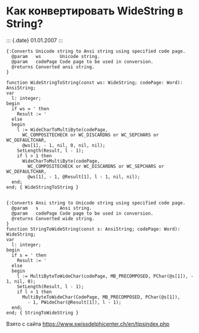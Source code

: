 Как конвертировать WideString в String?
=======================================

::: {.date}
01.01.2007
:::

    {:Converts Unicode string to Ansi string using specified code page. 
      @param   ws       Unicode string. 
      @param   codePage Code page to be used in conversion. 
      @returns Converted ansi string. 
    } 
     
    function WideStringToString(const ws: WideString; codePage: Word): AnsiString; 
    var 
      l: integer; 
    begin 
      if ws = ' then 
        Result := ' 
      else  
      begin 
        l := WideCharToMultiByte(codePage, 
          WC_COMPOSITECHECK or WC_DISCARDNS or WC_SEPCHARS or WC_DEFAULTCHAR, 
          @ws[1], - 1, nil, 0, nil, nil); 
        SetLength(Result, l - 1); 
        if l > 1 then 
          WideCharToMultiByte(codePage, 
            WC_COMPOSITECHECK or WC_DISCARDNS or WC_SEPCHARS or WC_DEFAULTCHAR, 
            @ws[1], - 1, @Result[1], l - 1, nil, nil); 
      end; 
    end; { WideStringToString } 
     
     
    {:Converts Ansi string to Unicode string using specified code page. 
      @param   s        Ansi string. 
      @param   codePage Code page to be used in conversion. 
      @returns Converted wide string. 
    } 
    function StringToWideString(const s: AnsiString; codePage: Word): WideString; 
    var 
      l: integer; 
    begin 
      if s = ' then 
        Result := ' 
      else  
      begin 
        l := MultiByteToWideChar(codePage, MB_PRECOMPOSED, PChar(@s[1]), - 1, nil, 0); 
        SetLength(Result, l - 1); 
        if l > 1 then 
          MultiByteToWideChar(CodePage, MB_PRECOMPOSED, PChar(@s[1]), 
            - 1, PWideChar(@Result[1]), l - 1); 
      end; 
    end; { StringToWideString } 

Взято с сайта <https://www.swissdelphicenter.ch/en/tipsindex.php>

